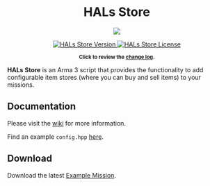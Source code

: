 <h1 align="center">HALs Store</h1>
<p align="center">
    <img src="https://i.imgur.com/YRHy6UX.png">
</p>
<p align="center">
    <a href="https://github.com/HallyG/HALs_Store/releases/latest">
        <img src="https://img.shields.io/badge/Version-1.5.0-blue.svg?style=flat-square" alt="HALs Store Version">
    </a>
    <a href="/LICENSE">
        <img src="https://img.shields.io/badge/License-APL-red.svg?style=flat-square" alt="HALs Store License">
    </a>
</p>
<p align="center">
    <sup><strong>Click to review the <a href="/CHANGELOG.md">change log</a>.</strong></sup>
</p>

**HALs Store** is an Arma 3 script that provides the functionality to add configurable item stores (where you can buy and sell items) to your missions.

## Documentation
Please visit the [wiki](https://github.com/HallyG/HALs_Store/wiki) for more information.

Find an example `config.hpp` [here](https://github.com/HallyG/HALs_Store/wiki/Configuration-Example).

## Download 
Download the latest [Example Mission](https://github.com/HallyG/HALs_Store/releases).
